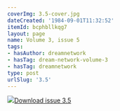 ```yaml
---
coverImg: 3.5-cover.jpg
dateCreated: '1984-09-01T11:32:52'
itemId: bcphbllkqg7
layout: page
name: Volume 3, issue 5
tags:
- hasAuthor: dreamnetwork
- hasTag: dream-network-volume-3
- hasTag: dreamnetwork
type: post
urlSlug: '3.5'
---
```

<img class="card-journal-img" src="../images/3.5-rect.jpg"/><a href="../files/pdfs/Volume_3/3.5-The-Dream-Network_Volume-3_No-5.pdf" download="">Download issue 3.5</a>